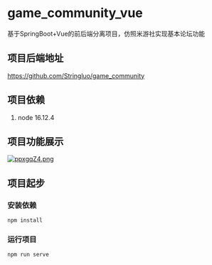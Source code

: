 # game_community_vue
基于SpringBoot+Vue的前后端分离项目，仿照米游社实现基本论坛功能
## 项目后端地址
https://github.com/Stringluo/game_community
## 项目依赖
1. node 16.12.4
## 项目功能展示
[![ppxgqZ4.png](https://s1.ax1x.com/2023/04/13/ppxgqZ4.png)](https://imgse.com/i/ppxgqZ4)

## 项目起步
### 安装依赖
`npm install`
### 运行项目
`npm run serve`